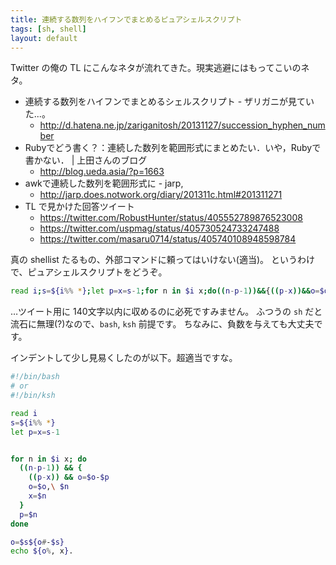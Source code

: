 ```yaml
---
title: 連続する数列をハイフンでまとめるピュアシェルスクリプト
tags: [sh, shell]
layout: default
---
```


Twitter の俺の TL にこんなネタが流れてきた。現実逃避にはもってこいのネタ。

  * 連続する数列をハイフンでまとめるシェルスクリプト - ザリガニが見ていた...。
    * http://d.hatena.ne.jp/zariganitosh/20131127/succession_hyphen_number
  * Rubyでどう書く？：連続した数列を範囲形式にまとめたい．いや，Rubyで書かない． | 上田さんのブログ
    * http://blog.ueda.asia/?p=1663
  * awkで連続した数列を範囲形式に - jarp,
    * http://jarp.does.notwork.org/diary/201311c.html#201311271
  * TL で見かけた回答ツイート
    * https://twitter.com/RobustHunter/status/405552789876523008
    * https://twitter.com/uspmag/status/405730524733247488
    * https://twitter.com/masaru0714/status/405740108948598784

真の shellist たるもの、外部コマンドに頼ってはいけない(適当)。
というわけで、ピュアシェルスクリプトをどうぞ。

``` bash
read i;s=${i%% *};let p=x=s-1;for n in $i x;do((n-p-1))&&{((p-x))&&o=$o-$p;o=$o,\ $n;x=$n;};p=$n;done;o=$s${o#-$s};echo ${o%, x}.
```

…ツイート用に 140文字以内に収めるのに必死ですみません。
ふつうの `sh` だと流石に無理(?)なので、`bash`, `ksh` 前提です。
ちなみに、負数を与えても大丈夫です。

インデントして少し見易くしたのが以下。超適当ですな。


``` bash
#!/bin/bash
# or
#!/bin/ksh

read i
s=${i%% *}
let p=x=s-1


for n in $i x; do
  ((n-p-1)) && {
    ((p-x)) && o=$o-$p
    o=$o,\ $n
    x=$n
  }
  p=$n
done

o=$s${o#-$s}
echo ${o%, x}.
```

